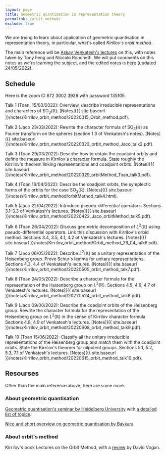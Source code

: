 ```yaml
---
layout: page
title: Geometric quantisation in representation theory
permalink: /orbit_method/
exclude: true
---
```


We are trying to learn about application of geometric 
quantisation in representation theory, in particular, 
what's called *Kirillov's orbit method*. 

The main reference will be [Askay Venkatesh's lectures](https://www.mit.edu/~fengt/249C_2017.pdf) on this, with notes taken by Tony Feng and Niccolo Ronchetti. 
We will put comments on this notes as we're learning the subject, and 
the edited notes is [here](https://www.dropbox.com/s/7shsi2bys16v25b/Venkatesh_GeometricQuantization_Rep%20Theory.pdf?dl=0) (updated 24/05/2022).

## Schedule 

Here is the zoom ID 872 3002 3928 with password 135105.

Talk 1 (Toan, 15/03/2022): Overview, describe irreducible 
representations and characters of $\text{SO}_3(\mathbb{R})$.
[Notes]({{ site.baseurl }}/notes/Kirrilov_orbit_method/20220315_Orbit_method.pdf). 

Talk 2 (Jaco 23/03/2022): 
Rewrite the character formula of $\text{SO}_3(\mathbb{R})$ as Fourier transform 
on the spheres (section 1.3 of Venkatesh's notes).
[Notes]({{ site.baseurl }}/notes/Kirrilov_orbit_method/20220323_orbit_method_Jaco_talk2.pdf). 

Talk 3 (Toan 29/03/2022):
Describe how to obtain the coadjoint orbits and define the measure in Kirrilov's character formula. State roughly the Kirrilov's theorem linking representations and coadjoint orbits. 
[Notes]({{ site.baseurl }}/notes/Kirrilov_orbit_method/20220329_orbitMethod_Toan_talk3.pdf).

Talk 4 (Toan 16/04/2022):
Describe the coadjoint orbits, the symplectic forms of the orbits for the case 
$\text{SO}_3(\mathbb{R})$.
[Notes]({{ site.baseurl }}/notes/Kirrilov_orbit_method/orbitMethod_talk4.html).

Talk 5 (Jaco 22/04/2022):
Introduce pseudo-differential operators. Sections 3.1-3.3 of  Venkatesh's lectures. 
[Notes]({{ site.baseurl }}/notes/Kirrilov_orbit_method/20220422_Jaco_orbitMethod_talk5.pdf).

Talk 6 (Toan 26/04/2022):
Discuss geometric decomposition of $L^2(\mathbb{R})$ using pseudo-differential operators. 
Link this discussion with Kirrilov's orbid method. Sections 3.4, 3.5, 4.1, 4.2 of Venkatesh's 
lectures. 
[Notes]({{ site.baseurl }}/notes/Kirrilov_orbit_method/Orbit_method_26_04_talk6.pdf).

Talk 7 (Jaco 06/05/2022): Describe $L^2(\mathbb{R})$ as a unitary 
representation of the Heisenberg group. Prove Schur's lemma for unitary representations. 
Sections 4.3, 4.4 of Venkatesh's lectures. 
[Notes]({{ site.baseurl }}/notes/Kirrilov_orbit_method/20220505_orbit_method_talk7.pdf).

Talk 8 (Toan 24/05/2022): Describe a character formula for the representation of the 
Heisenberg group on $L^2(\mathbb{R})$. Sections 4.5, 4.6, 4.7 of Venkatesh's lectures. 
[Notes]({{ site.baseurl }}/notes/Kirrilov_orbit_method/20220524_orbit_method_talk8.pdf).

Talk 9 (Jaco 09/06/2022): Describe the coadjoint orbits of the Heisenberg group. Rewrite
the character formula for the representation of the Heisenberg group on $L^2(\mathbb{R})$ 
in the sense of Kirrilov character formula. Sections 4.8, 4.9 of Venkatesh's lectures. 
[Notes]({{ site.baseurl }}/notes/Kirrilov_orbit_method/20220608_orbit_method_talk9.pdf).

Talk 10 (Toan 15/06/2022): Classify all the unitary irreducible representations of the 
Heisenberg group and match them with the coadjoint orbits. State the Kirrilov's theorem 
for nilpotent groups. Sections 5.1, 5.2, 5.3, 7.1 of Venkatesh's lectures. 
[Notes]({{ site.baseurl }}/notes/Kirrilov_orbit_method/20220615_orbit_method_talk10.pdf).

## Resourses

Other than the main reference above, here are some more. 

### About geometric quantisation

[Geometric quantisation's seminar by Heidelberg University](https://www.mathi.uni-heidelberg.de/~jbimmermann/geometricquantization) with [a detailed list of topics](https://www.mathi.uni-heidelberg.de/~jbimmermann/geo.pdf). 

[Nice and short overview on geometric quantisation by Baykara](http://math.uchicago.edu/~may/REU2019/REUPapers/Baykara.pdf)

### About orbit's method

Kirrilov's book Lectures on the Orbit Method, 
with a [review](https://klein.mit.edu/~dav/kirillov.pdf) by David Vogan.




